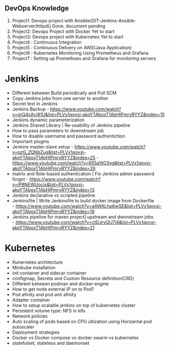 ## DevOps Knowledge ##
1. Project1: Devops project with Ansible(GIT-Jenkins-Ansible-Webserver(httpd))  Done, document pending
2. Project2: Devops Project with Docker  Yet to start
3. Project3: Devops project with Kubernetes Yet to start
1. Project4 : Continuous Integration 
2. Project5 : Continuous Delivery on AWS(Java Application)
3. Project6 : Kubernetes Monitoring Using Prometheus and Grafana
4. Project7 : Setting up Promethues and Grafana for monitoring servers

# Jenkins #
* Different between Build periodically and Poll SCM
* Copy Jenkins jobs from one server to another
* Secret text in Jenkins 
* Jenkins Backup 
         - https://www.youtube.com/watch?v=grQ4cAcj81U&list=PLVx1qovxj-akoYTAboxT1AbHlPmrvRYYZ&index=15
* Jenkins dynamic parameterization 
* Jenkins Shared Library | Re-usability of Jenkins pipeline
* How to pass parameters to downstream job
* How to disable username and password authentiction 
* Important plugins
* Jenkins master-slave setup 
        - https://www.youtube.com/watch?v=pzG_ZQNbZug&list=PLVx1qovxj-akoYTAboxT1AbHlPmrvRYYZ&index=25
        - https://www.youtube.com/watch?v=655a1itG3xg&list=PLVx1qovxj-akoYTAboxT1AbHlPmrvRYYZ&index=26
* matrix and Role-based authentication | Fix Jenkins admin password forgot 
         - https://www.youtube.com/watch?v=iPBNEWUocjs&list=PLVx1qovxj-akoYTAboxT1AbHlPmrvRYYZ&index=13
* Jenkins declarative vs scripted pipeline
* Jenkinsfile | Write Jenkinsfile to build docker image from Dockerfile   
         - https://www.youtube.com/watch?v=aAWALhp6wSE&list=PLVx1qovxj-akoYTAboxT1AbHlPmrvRYYZ&index=19
* Jenkins pipeline for maven project| upstream and dwonstream jobs  
         - https://www.youtube.com/watch?v=ctDJryQU7l4&list=PLVx1qovxj-akoYTAboxT1AbHlPmrvRYYZ&index=21

# Kubernetes #
* Kunernetes architecture
* Minikube installation
* init container and sidecar container
* configmap, Secrets and Custom Resource definition(CRD)
* Different between podman and docker engine
* How to get node external IP on to Pod?
* Pod afinity and pod anti afinity 
* Adapter container 
* How to setup scalable jenkins on top of kubernetes cluster 
* Persistent volume type: NFS in k8s 
* Network policies 
* Auto scaling of pods based on CPU utlization using Horizantal pod autoscaler
* Deployment strategies
* Docker vs Docker compose vs docker swarm vs kubernetes
* statefulset, stateless and daemonset 
